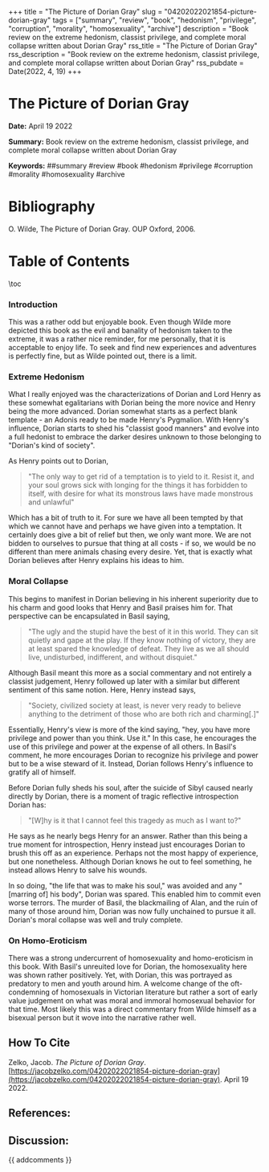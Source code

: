 +++
title = "The Picture of Dorian Gray"
slug = "04202022021854-picture-dorian-gray"
tags = ["summary", "review", "book", "hedonism", "privilege", "corruption", "morality", "homosexuality", "archive"]
description = "Book review on the extreme hedonism, classist privilege, and complete moral collapse written about Dorian Gray"
rss_title = "The Picture of Dorian Gray"
rss_description = "Book review on the extreme hedonism, classist privilege, and complete moral collapse written about Dorian Gray"
rss_pubdate = Date(2022, 4, 19)
+++



The Picture of Dorian Gray
=========

**Date:** April 19 2022

**Summary:** Book review on the extreme hedonism, classist privilege, and complete moral collapse written about Dorian Gray

**Keywords:** ##summary #review #book #hedonism #privilege #corruption #morality #homosexuality #archive

Bibliography
==========

O. Wilde, The Picture of Dorian Gray. OUP Oxford, 2006.

Table of Contents
=========

\toc

### Introduction

This was a rather odd but enjoyable book. Even though Wilde more depicted this book as the evil and banality of hedonism taken to the extreme, it was a rather nice reminder, for me personally, that it is acceptable to enjoy life. To seek and find new experiences and adventures is perfectly fine, but as Wilde pointed out, there is a limit.

### Extreme Hedonism

What I really enjoyed was the characterizations of Dorian and Lord Henry as these somewhat egalitarians with Dorian being the more novice and Henry being the more advanced. Dorian somewhat starts as a perfect blank template - an Adonis ready to be made Henry's Pygmalion. With Henry's influence, Dorian starts to shed his "classist good manners" and evolve into a full hedonist to embrace the darker desires unknown to those belonging to "Dorian's kind of society".

As Henry points out to Dorian,

> "The only way to get rid of a temptation is to yield to it. Resist it, and your soul grows sick with longing for the things it has forbidden to itself, with desire for what its monstrous laws have made monstrous and unlawful"


Which has a bit of truth to it. For sure we have all been tempted by that which we cannot have and perhaps we have given into a temptation. It certainly does give a bit of relief but then, we only want more. We are not bidden to ourselves to pursue that thing at all costs - if so, we would be no different than mere animals chasing every desire. Yet, that is exactly what Dorian believes after Henry explains his ideas to him.

### Moral Collapse

This begins to manifest in Dorian believing in his inherent superiority due to his charm and good looks that Henry and Basil praises him for. That perspective can be encapsulated in Basil saying, 

> "The ugly and the stupid have the best of it in this world.  They can sit quietly and gape at the play. If they know nothing of victory, they are at least spared the knowledge of defeat. They live as we all should live, undisturbed, indifferent, and without disquiet."


Although Basil meant this more as a social commentary and not entirely a classist judgement, Henry followed up later with a similar but different sentiment of this same notion. Here, Henry instead says,

> "Society, civilized society at least, is never very ready to believe anything to the detriment of those who are both rich and charming[.]"


Essentially, Henry's view is more of the kind saying, "hey, you have more privilege and power than you think. Use it." In this case, he encourages the use of this privilege and power at the expense of all others. In Basil's comment, he more encourages Dorian to recognize his privilege and power but to be a wise steward of it. Instead, Dorian follows Henry's influence to gratify all of himself.

Before Dorian fully sheds his soul, after the suicide of Sibyl caused nearly directly by Dorian, there is a moment of tragic reflective introspection Dorian has:

> "[W]hy is it that I cannot feel this tragedy as much as I want to?"


He says as he nearly begs Henry for an answer. Rather than this being a true moment for introspection, Henry instead just encourages Dorian to brush this off as an experience. Perhaps not the most happy of experience, but one nonetheless. Although Dorian knows he out to feel something, he instead allows Henry to salve his wounds.

In so doing, "the life that was to make his soul," was avoided and any "[marring of] his body", Dorian was spared. This enabled him to commit even worse terrors. The murder of Basil, the blackmailing of Alan, and the ruin of many of those around him, Dorian was now fully unchained to pursue it all. Dorian's moral collapse was well and truly complete.

### On Homo-Eroticism

There was a strong undercurrent of homosexuality and homo-eroticism in this book. With Basil's unreuited love for Dorian, the homosexuality here was shown rather positively. Yet, with Dorian, this was portrayed as predatory to men and youth around him. A welcome change of the oft-condemning of homosexuals in Victorian literature but rather a sort of early value judgement on what was moral and immoral homosexual behavior for that time. Most likely this was a direct commentary from Wilde himself as a bisexual person but it wove into the narrative rather well.
## How To Cite

 Zelko, Jacob. _The Picture of Dorian Gray_. [https://jacobzelko.com/04202022021854-picture-dorian-gray](https://jacobzelko.com/04202022021854-picture-dorian-gray). April 19 2022.
## References:
## Discussion: 

{{ addcomments }}
